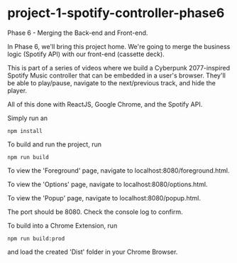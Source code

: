 # project-1-spotify-controller-phase6

Phase 6 - Merging the Back-end and Front-end.

In Phase 6, we'll bring this project home. We're going to merge the business logic (Spotify API) with our front-end (cassette deck).

This is part of a series of videos where we build a Cyberpunk 2077-inspired Spotify Music controller that can be embedded in a user's browser. They'll be able to play/pause, navigate to the next/previous track, and hide the player.

All of this done with ReactJS, Google Chrome, and the Spotify API.

Simply run an

```
npm install
```

To build and run the project, run

```
npm run build
```

To view the 'Foreground' page, navigate to localhost:8080/foreground.html.

To view the 'Options' page, navigate to localhost:8080/options.html.

To view the 'Popup' page, navigate to localhost:8080/popup.html.

The port should be 8080. Check the console log to confirm.

To build into a Chrome Extension, run

```
npm run build:prod
```

and load the created 'Dist' folder in your Chrome Browser.
